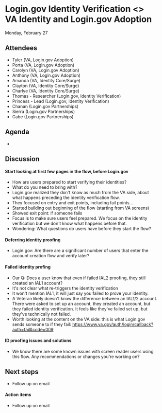 # Login.gov Identity Verification <> VA Identity and Login.gov Adoption
Monday, February 27

## Attendees
* Tyler (VA, Login.gov Adoption)
* Porta (VA, Login.gov Adoption)
* Carolyn (VA, Login.gov Adoption)
* Anthony (VA, Login.gov Adoption)
* Amanda (VA, Identity Core/Surge)
* Clayton (VA, Identity Core/Surge)
* Charlye (VA, Identity Core/Surge)
* Thomas - Researcher (Login.gov, Identity Verification)
* Princess - Lead (Login.gov, Identity Verification)
* Chanan (Login.gov Partnerships)
* Sierra (Login.gov Partnerships)
* Gabe (Login.gov Partnerships)

## Agenda
* 

## Discussion

#### Start looking at first few pages in the flow, before Login.gov
* How are users prepared to start verifying their identities?
* What do you need to bring with?
* Login.gov realized they don't know as much from the VA side, about what happens preceding the identity verification flow.
* They focused on entry and exit points, including fail points...
* Started building out beginning of the flow (starting from VA screens)
* Showed exit point: if someone fails
* Focus is to make sure users feel prepared. We focus on the identity verification but we don't know what happens before that.
* Wondering: What questions do users have before they start the flow?

#### Deferring identity proofing
* Login.gov: Are there are a significant number of users that enter the account creation flow and verify later?

#### Failed identity profing
* Our Q: Does a user know that even if failed IAL2 proofing, they still created an IAL1 account?
* It's not clear what re-triggers the identity verification
* It won't mention IAL1, it will just say you failed to prove your identity.
* A Veteran likely doesn't know the difference between an IAL1/2 account. There were asked to set up an account, they created an account, but they failed identity verification. It feels like they've failed set up, but they've technically not failed.
* Worth looking at the content on the VA side: this is what Login.gov sends someone to if they fail: https://www.va.gov/auth/login/callback?auth=fail&code=009

#### ID proofing issues and solutions
* We know there are some known issues with screen reader users using this flow. Any recommendations or changes you're working on?

## Next steps
* Follow up on email

#### Action items
* Follow up on email
